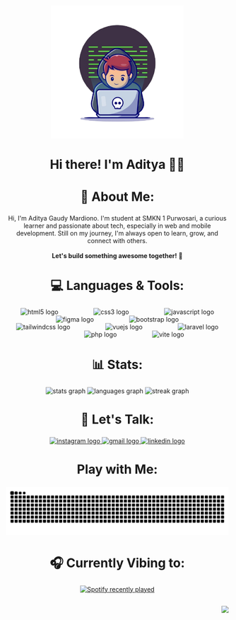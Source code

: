 <div align="center">
  <img height="300" src="image/writing-code.png"  />
</div>

###

<h1 align="center">Hi there! I'm Aditya 👋🏼</h1>

##

<h1 align="center">🙋 About Me:</h1>

###

<p align="center">Hi, I'm Aditya Gaudy Mardiono. I'm student at SMKN 1 Purwosari, a curious learner and passionate about tech, especially in web and mobile development. Still on my journey, I'm always open to learn, grow, and connect with others.  <br><br><strong>Let's build something awesome together!</strong> 🚀</p>

#

<h1 align="center">💻 Languages & Tools:</h1>

###

<div align="center">
  <img src="https://cdn.jsdelivr.net/gh/devicons/devicon/icons/html5/html5-original.svg" height="40" alt="html5 logo"  />
  <img width="72" />
  <img src="https://cdn.jsdelivr.net/gh/devicons/devicon/icons/css3/css3-original.svg" height="40" alt="css3 logo"  />
  <img width="72" />
  <img src="https://cdn.simpleicons.org/javascript/F7DF1E" height="40" alt="javascript logo"  />
  <img width="72" />
  <img src="https://cdn.jsdelivr.net/gh/devicons/devicon/icons/figma/figma-original.svg" height="40" alt="figma logo"  />
  <img width="72" />
  <img src="https://cdn.simpleicons.org/bootstrap/7952B3" height="40" alt="bootstrap logo"  />
  <img width="72" />
  <img src="https://cdn.simpleicons.org/tailwindcss/06B6D4" height="40" alt="tailwindcss logo"  />
  <img width="72" />
  <img src="https://cdn.jsdelivr.net/gh/devicons/devicon/icons/vuejs/vuejs-original.svg" height="40" alt="vuejs logo"  />
  <img width="72" />
  <img src="https://cdn.simpleicons.org/laravel/FF2D20" height="40" alt="laravel logo"  />
  <img width="72" />
  <img src="https://cdn.simpleicons.org/php/777BB4" height="40" alt="php logo"  />
  <img width="72" />
  <img src="https://skillicons.dev/icons?i=vite" height="40" alt="vite logo"  />
</div>

#

<h1 align="center">📊 Stats:</h1>

###

<div align="center">
  <img src="https://github-readme-stats.vercel.app/api?username=Gaudy165&hide_title=false&hide_rank=false&show_icons=true&include_all_commits=true&count_private=true&disable_animations=false&theme=tokyonight&locale=en&hide_border=true&order=1" height="150" alt="stats graph"  />
  <img src="https://github-readme-stats.vercel.app/api/top-langs?username=Gaudy165&locale=en&hide_title=false&layout=compact&card_width=320&langs_count=5&theme=tokyonight&hide_border=true&order=2" height="150" alt="languages graph"  />
  <img src="https://streak-stats.demolab.com?user=Gaudy165&locale=en&mode=daily&theme=tokyonight&hide_border=true&border_radius=12&order=3" height="150" alt="streak graph"  />
</div>

#

###

<h1 align="center">💬 Let's Talk:</h1>

###

<div align="center">
  <a href="https://www.instagram.com/aditya.gaudy/">
    <img src="https://raw.githubusercontent.com/maurodesouza/profile-readme-generator/master/src/assets/icons/social/instagram/default.svg" width="90" height="40" alt="instagram logo" />
  </a>
  
  <a href="mailto:adityagaudy31@gmail.com">
    <img src="https://raw.githubusercontent.com/maurodesouza/profile-readme-generator/master/src/assets/icons/social/gmail/default.svg" width="90" height="40" alt="gmail logo" />
  </a>
  
  <a href="https://www.linkedin.com/in/aditya-gaudy-mardiono-44318a328/">
    <img src="https://raw.githubusercontent.com/maurodesouza/profile-readme-generator/master/src/assets/icons/social/linkedin/default.svg" width="90" height="40" alt="linkedin logo" />
  </a>

#

<h1 align="center">Play with Me:</h1>

###

<img src="https://raw.githubusercontent.com/Gaudy165/Gaudy165/output/snake.svg" alt="Snake animation" />

###

#

<h1 align="center">🎧 Currently Vibing to:</h1>

###

<div align="center">
  <a href="https://open.spotify.com/user/Gaudy">
    <img src="https://spotify-recently-played-readme.vercel.app/api?user=31lsphq47wdvajxmnr7kt4gpenpu&count=3&width=500" alt="Spotify recently played"  />
  </a>
</div>

##

<div align="right">
  <img src="https://visitor-badge.laobi.icu/badge?page_id=Gaudy165.Gaudy165&left_color=darkslateblue&right_color=royalblue&left_text=visitors"  />
</div>

###
